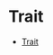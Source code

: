 # Trait

<!--ts-->
* [Trait](#trait)

<!-- Created by https://github.com/ekalinin/github-markdown-toc -->
<!-- Added by: runner, at: Tue Oct 18 14:01:40 UTC 2022 -->

<!--te-->






